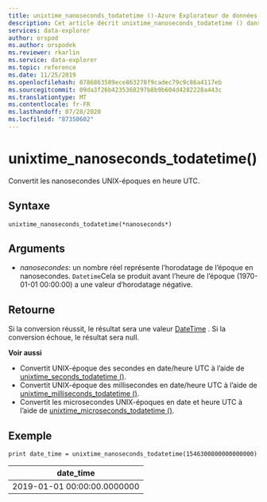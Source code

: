 ```yaml
---
title: unixtime_nanoseconds_todatetime ()-Azure Explorateur de données
description: Cet article décrit unixtime_nanoseconds_todatetime () dans Azure Explorateur de données.
services: data-explorer
author: orspod
ms.author: orspodek
ms.reviewer: rkarlin
ms.service: data-explorer
ms.topic: reference
ms.date: 11/25/2019
ms.openlocfilehash: 0786863589ece863278f9cadec79c9c86a4117eb
ms.sourcegitcommit: 09da3f26b4235368297b8b9b604d4282228a443c
ms.translationtype: MT
ms.contentlocale: fr-FR
ms.lasthandoff: 07/28/2020
ms.locfileid: "87350602"
---
```

# <a name="unixtime_nanoseconds_todatetime"></a>unixtime_nanoseconds_todatetime()

Convertit les nanosecondes UNIX-époques en heure UTC.

## <a name="syntax"></a>Syntaxe

`unixtime_nanoseconds_todatetime(*nanoseconds*)`

## <a name="arguments"></a>Arguments

* *nanosecondes*: un nombre réel représente l’horodatage de l’époque en nanosecondes. `Datetime`Cela se produit avant l’heure de l’époque (1970-01-01 00:00:00) a une valeur d’horodatage négative.

## <a name="returns"></a>Retourne

Si la conversion réussit, le résultat sera une valeur [DateTime](./scalar-data-types/datetime.md) . Si la conversion échoue, le résultat sera null.

**Voir aussi**

* Convertit UNIX-époque des secondes en date/heure UTC à l’aide de [unixtime_seconds_todatetime ()](unixtime-seconds-todatetimefunction.md).
* Convertit UNIX-époque des millisecondes en date/heure UTC à l’aide de [unixtime_milliseconds_todatetime ()](unixtime-milliseconds-todatetimefunction.md).
* Convertit les microsecondes UNIX-époques en date et heure UTC à l’aide de [unixtime_microseconds_todatetime ()](unixtime-microseconds-todatetimefunction.md).

## <a name="example"></a>Exemple

<!-- csl: https://help.kusto.windows.net/Samples  -->
```kusto
print date_time = unixtime_nanoseconds_todatetime(1546300800000000000)
```

|date_time|
|---|
|2019-01-01 00:00:00.0000000|
